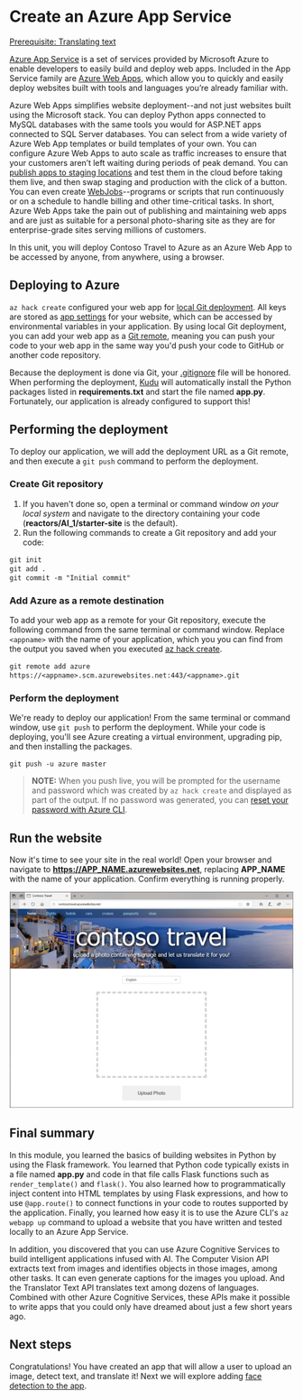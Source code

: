 # Create an Azure App Service

[Prerequisite: Translating text](./translator.md)

[Azure App Service](https://azure.microsoft.com/documentation/articles/app-service-value-prop-what-is/) is a set of services provided by Microsoft Azure to enable developers to easily build and deploy web apps. Included in the App Service family are [Azure Web Apps](https://azure.microsoft.com/documentation/articles/app-service-web-overview/), which allow you to quickly and easily deploy websites built with tools and languages you’re already familiar with.

Azure Web Apps simplifies website deployment--and not just websites built using the Microsoft stack. You can deploy Python apps connected to MySQL databases with the same tools you would for ASP.NET apps connected to SQL Server databases. You can select from a wide variety of Azure Web App templates or build templates of your own. You can configure Azure Web Apps to auto scale as traffic increases to ensure that your customers aren’t left waiting during periods of peak demand. You can [publish apps to staging locations](https://docs.microsoft.com/azure/app-service/deploy-staging-slots) and test them in the cloud before taking them live, and then swap staging and production with the click of a button. You can even create [WebJobs](https://docs.microsoft.com/azure/app-service/webjobs-create)--programs or scripts that run continuously or on a schedule to handle billing and other time-critical tasks. In short, Azure Web Apps take the pain out of publishing and maintaining web apps and are just as suitable for a personal photo-sharing site as they are for enterprise-grade sites serving millions of customers.

In this unit, you will deploy Contoso Travel to Azure as an Azure Web App to be accessed by anyone, from anywhere, using a browser.

## Deploying to Azure

`az hack create` configured your web app for [local Git deployment](https://docs.microsoft.com/azure/app-service/deploy-local-git). All keys are stored as [app settings](https://docs.microsoft.com/azure/app-service/configure-common) for your website, which can be accessed by environmental variables in your application. By using local Git deployment, you can add your web app as a [Git remote](https://git-scm.com/book/en/v2/Git-Basics-Working-with-Remotes), meaning you can push your code to your web app in the same way you'd push your code to GitHub or another code repository.

Because the deployment is done via Git, your [.gitignore](https://git-scm.com/docs/gitignore) file will be honored. When performing the deployment, [Kudu](https://docs.microsoft.com/azure/app-service/deploy-local-git#deploy-with-kudu-build-server) will automatically install the Python packages listed in **requirements.txt** and start the file named **app.py**. Fortunately, our application is already configured to support this!

## Performing the deployment

To deploy our application, we will add the deployment URL as a Git remote, and then execute a `git push` command to perform the deployment.

### Create Git repository

1. If you haven't done so, open a terminal or command window *on your local system* and navigate to the directory containing your code (**reactors/AI_1/starter-site** is the default).
2. Run the following commands to create a Git repository and add your code:

``` terminal
git init
git add .
git commit -m "Initial commit"
```

### Add Azure as a remote destination

To add your web app as a remote for your Git repository, execute the following command from the same terminal or command window. Replace `<appname>` with the name of your application, which you you can find from the output you saved when you executed [az hack create](./create-azure-resources.md#run-the-extension).

``` terminal
git remote add azure https://<appname>.scm.azurewebsites.net:443/<appname>.git
```

### Perform the deployment

We're ready to deploy our application! From the same terminal or command window, use `git push` to perform the deployment. While your code is deploying, you'll see Azure creating a virtual environment, upgrading pip, and then installing the packages.

``` terminal
git push -u azure master
```

> **NOTE:** When you push live, you will be prompted for the username and password which was created by `az hack create` and displayed as part of the output. If no password was generated, you can [reset your password with Azure CLI](../computer-vision-translator/deploy.md#set-a-deployment-password).

## Run the website

Now it's time to see your site in the real world! Open your browser and navigate to **https://APP_NAME.azurewebsites.net**, replacing **APP_NAME** with the name of your application. Confirm everything is running properly.

![Screenshot of application deployed](../images/vision_deployed.png)

## Final summary

In this module, you learned the basics of building websites in Python by using the Flask framework. You learned that Python code typically exists in a file named **app.py** and code in that file calls Flask functions such as `render_template()` and `flask()`. You also learned how to programmatically inject content into HTML templates by using Flask expressions, and how to use `@app.route()` to connect functions in your code to routes supported by the application. Finally, you learned how easy it is to use the Azure CLI's `az webapp up` command to upload a website that you have written and tested locally to an Azure App Service.

In addition, you discovered that you can use Azure Cognitive Services to build intelligent applications infused with AI. The Computer Vision API extracts text from images and identifies objects in those images, among other tasks. It can even generate captions for the images you upload. And the Translator Text API translates text among dozens of languages. Combined with other Azure Cognitive Services, these APIs make it possible to write apps that you could only have dreamed about just a few short years ago.

## Next steps

Congratulations! You have created an app that will allow a user to upload an image, detect text, and translate it! Next we will explore adding [face detection to the app](../face-api/README.md).
